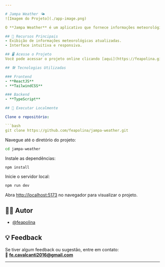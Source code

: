 ```yaml
---

# Jampa Weather 🌤️  
![Imagem do Projeto](./app-image.png)  

O **Jampa Weather** é um aplicativo que fornece informações meteorológicas precisas para a cidade de João Pessoa, para que você possa planejar melhor o seu dia e acompanhar o clima em tempo real!  

## 🚀 Recursos Principais  
- Exibição de informações meteorológicas atualizadas.  
- Interface intuitiva e responsiva.  

## 🖥️ Acesse o Projeto  
Você pode acessar o projeto online clicando [aqui](https://feapolina.github.io/jampa-weather/).  

## 🛠️ Tecnologias Utilizadas  

### Frontend  
- **ReactJS**  
- **TailwindCSS**  

### Backend  
- **TypeScript**  

## 📂 Executar Localmente  

Clone o repositório:  

```bash  
git clone https://github.com/feapolina/jampa-weather.git  
```  

Navegue até o diretório do projeto:  

```bash  
cd jampa-weather  
```  

Instale as dependências:  

```bash  
npm install  
```  

Inicie o servidor local:  

```bash  
npm run dev  
```  

Abra [http://localhost:5173](http://localhost:5173) no navegador para visualizar o projeto.  

## 👨‍💻 Autor  

- [@feapolina](https://github.com/feapolina)  

## 💡 Feedback  
Se tiver algum feedback ou sugestão, entre em contato:  
📧 **fe.cavalcanti2016@gmail.com**  

---  
```

